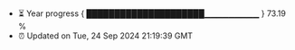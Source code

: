 - ⏳ Year progress { █████████████████████▁▁▁▁▁▁▁▁▁ } 73.19 %
- ⏰ Updated on Tue, 24 Sep 2024 21:19:39 GMT

